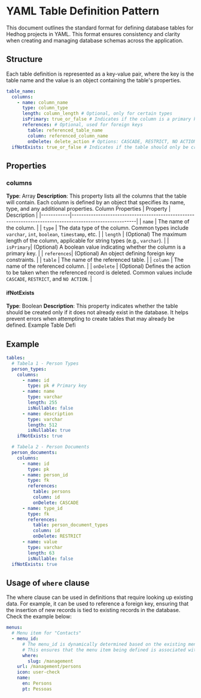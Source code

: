 # YAML Table Definition Pattern

This document outlines the standard format for defining database tables for Hedhog projects in YAML. This format ensures consistency and clarity when creating and managing database schemas across the application.

## Structure

Each table definition is represented as a key-value pair, where the key is the table name and the value is an object containing the table's properties.

```yaml
table_name:
  columns:
    - name: column_name
      type: column_type
      length: column_length # Optional, only for certain types
      isPrimary: true_or_false # Indicates if the column is a primary key
      references: # Optional, used for foreign keys
        table: referenced_table_name
        column: referenced_column_name
        onDelete: delete_action # Options: CASCADE, RESTRICT, NO ACTION
  ifNotExists: true_or_false # Indicates if the table should only be created if it does not already exist
```

## Properties

### columns

**Type**: Array
**Description**: This property lists all the columns that the table will contain. Each column is defined by an object that specifies its name, type, and any additional properties.
Column Properties
| Property | Description |
|------------|---------------------------------------------------------------------------------------------------------|
| `name` | The name of the column. |
| `type` | The data type of the column. Common types include `varchar`, `int`, `boolean`, `timestamp`, etc. |
| `length` | (Optional) The maximum length of the column, applicable for string types (e.g., `varchar`). |
| `isPrimary`| (Optional) A boolean value indicating whether the column is a primary key. |
| `references`| (Optional) An object defining foreign key constraints. |
| `table` | The name of the referenced table. |
| `column` | The name of the referenced column. |
| `onDelete` | (Optional) Defines the action to be taken when the referenced record is deleted. Common values include `CASCADE`, `RESTRICT`, and `NO ACTION`. |

#### ifNotExists

**Type**: Boolean
**Description**: This property indicates whether the table should be created only if it does not already exist in the database. It helps prevent errors when attempting to create tables that may already be defined.
Example Table Defi

## Example

```yaml
tables:
  # Tabela 1 - Person Types
  person_types:
    columns:
      - name: id
        type: pk # Primary key
      - name: name
        type: varchar
        length: 255
        isNullable: false
      - name: description
        type: varchar
        length: 512
        isNullable: true
    ifNotExists: true

  # Tabela 2 - Person Documents
  person_documents:
    columns:
      - name: id
        type: pk
      - name: person_id
        type: fk
        references:
          table: persons
          column: id
          onDelete: CASCADE
      - name: type_id
        type: fk
        references:
          table: person_document_types
          column: id
          onDelete: RESTRICT
      - name: value
        type: varchar
        length: 63
        isNullable: false
  ifNotExists: true
```

## Usage of `where` clause

The where clause can be used in definitions that require looking up existing data. For example, it can be used to reference a foreign key, ensuring that the insertion of new records is tied to existing records in the database. Check the example below:

```yaml
menus:
  # Menu item for "Contacts"
  - menu_id:
      # The menu_id is dynamically determined based on the existing menu with the slug "/management".
      # This ensures that the menu item being defined is associated with the correct parent menu.
      where:
        slug: /management
    url: /management/persons
    icon: user-check
    name:
      en: Persons
      pt: Pessoas
```
